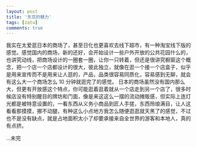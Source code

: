 ```yaml
---
layout: post
title: '东京的魅力'
tags: [zatu]
comments: true
---
```


我实在太爱逛日本的商场了，甚至日化也更喜欢去线下超市，有一种淘宝线下版的感觉。感觉国内的商场，新的还好，会开始设计一些户外开放的公共花园什么的，也讲究动线，把商场设计的一圈套一圈，让你一只转着，但还是很讲究橱窗这个概念，把一个店一个店都设计的很大，彼此独立，就像在逛一个接一个店盒子，似乎是用来宣传而不是用来让人逛的，产品，品类很容易同质化，容易感到无聊，就会有这么大一个商场怎么 10 分钟就逛完了的感觉。
日本的商场虽然没有国内那么大，但更有开放感这个特点，你可能逛着逛着就从一个店走到另一个店了，很多时候店没有特别醒目的牌坊和门面，像是来这这么一摆的流动摊贩感，但实际上连灯光都是被特意设置的，一看东西从义务小商品到匠人手搓，东西玲琅满目，让人这看看那摸摸，挪不动腿，有种这么小点地方我怎么随便逛逛就天黑了的感觉，不过也不是没有缺点，就是占地面积太小了却要承接来自全世界的游客和本地人，真的有点挤。

...未完
